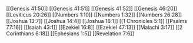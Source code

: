 [[Genesis 41:50]]
[[Genesis 41:51]]
[[Genesis 41:52]]
[[Genesis 46:20]]
[[Leviticus 20:26]]
[[Numbers 1:10]]
[[Numbers 1:32]]
[[Numbers 26:28]]
[[Joshua 13:7]]
[[Joshua 14:4]]
[[Joshua 16:1]]
[[1 Chronicles 5:1]]
[[Psalms 77:16]]
[[Isaiah 43:1]]
[[Ezekiel 16:8]]
[[Ezekiel 47:13]]
[[Malachi 3:17]]
[[2 Corinthians 6:18]]
[[Ephesians 1:5]]
[[Revelation 7:6]]

